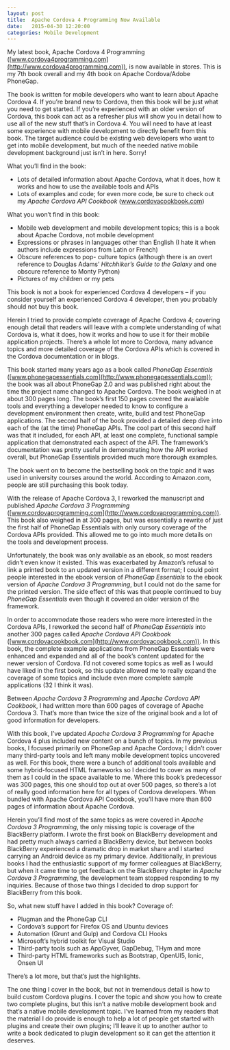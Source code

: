 ```yaml
---
layout: post
title:  Apache Cordova 4 Programming Now Available
date:   2015-04-30 12:20:00
categories: Mobile Development
---
```

My latest book, Apache Cordova 4 Programming ([www.cordova4programming.com](http://www.cordova4programming.com)), is now available in stores. This is my 7th book overall and my 4th book on Apache Cordova/Adobe PhoneGap.

The book is written for mobile developers who want to learn about Apache Cordova 4. If you’re brand new to Cordova, then this book will be just what you need to get started. If you’re experienced with an older version of Cordova, this book can act as a refresher plus will show you in detail how to use all of the new stuff that’s in Cordova 4. You will need to have at least some experience with mobile development to directly benefit from this book. The target audience could be existing web developers who want to get into mobile development, but much of the needed native mobile development background just isn’t in here. Sorry!

What you’ll find in the book:

*   Lots of detailed information about Apache Cordova, what it does, how it works and how to use the available tools and APIs
*   Lots of examples and code; for even more code, be sure to check out my _Apache Cordova API Cookbook_ (www.cordovacookbook.com)

What you won’t find in this book:

*   Mobile web development and mobile development topics; this is a book about Apache Cordova, not mobile development
*   Expressions or phrases in languages other than English (I hate it when authors include expressions from Latin or French)
*   Obscure references to pop- culture topics (although there is an overt reference to Douglas Adams’ _Hitchhiker’s Guide to the Galaxy_ and one obscure reference to Monty Python)
*   Pictures of my children or my pets

This book is not a book for experienced Cordova 4 developers – if you consider yourself an experienced Cordova 4 developer, then you probably should not buy this book.

Herein I tried to provide complete coverage of Apache Cordova 4; covering enough detail that readers will leave with a complete understanding of what Cordova is, what it does, how it works and how to use it for their mobile application projects. There’s a whole lot more to Cordova, many advance topics and more detailed coverage of the Cordova APIs which is covered in the Cordova documentation or in blogs.

This book started many years ago as a book called _PhoneGap Essentials_ ([www.phonegapessentials.com](http://www.phonegapessentials.com)); the book was all about PhoneGap 2.0 and was published right about the time the project name changed to Apache Cordova. The book weighed in at about 300 pages long. The book’s first 150 pages covered the available tools and everything a developer needed to know to configure a development environment then create, write, build and test PhoneGap applications. The second half of the book provided a detailed deep dive into each of the (at the time) PhoneGap APIs. The cool part of this second half was that it included, for each API, at least one complete, functional sample application that demonstrated each aspect of the API. The framework’s documentation was pretty useful in demonstrating how the API worked overall, but PhoneGap Essentials provided much more thorough examples.

The book went on to become the bestselling book on the topic and it was used in university courses around the world. According to Amazon.com, people are still purchasing this book today.

With the release of Apache Cordova 3, I reworked the manuscript and published _Apache Cordova 3 Programming_ ([www.cordovaprogramming.com](http://www.cordovaprogramming.com)). This book also weighed in at 300 pages, but was essentially a rewrite of just the first half of PhoneGap Essentials with only cursory coverage of the Cordova APIs provided. This allowed me to go into much more details on the tools and development process.

Unfortunately, the book was only available as an ebook, so most readers didn’t even know it existed. This was exacerbated by Amazon’s refusal to link a printed book to an updated version in a different format; I could point people interested in the ebook version of _PhoneGap Essentials_ to the ebook version of _Apache Cordova 3 Programming_, but I could not do the same for the printed version. The side effect of this was that people continued to buy _PhoneGap Essentials_ even though it covered an older version of the framework.

In order to accommodate those readers who were more interested in the Cordova APIs, I reworked the second half of _PhoneGap Essentials_ into another 300 pages called _Apache Cordova API Cookbook_ ([www.cordovacookbook.com](http://www.cordovacookbook.com)). In this book, the complete example applications from PhoneGap Essentials were enhanced and expanded and all of the book’s content updated for the newer version of Cordova. I’d not covered some topics as well as I would have liked in the first book, so this update allowed me to really expand the coverage of some topics and include even more complete sample applications (32 I think it was).

Between _Apache Cordova 3 Programming_ and _Apache Cordova API Cookbook_, I had written more than 600 pages of coverage of Apache Cordova 3. That’s more than twice the size of the original book and a lot of good information for developers.

With this book, I’ve updated _Apache Cordova 3 Programming_ for Apache Cordova 4 plus included new content on a bunch of topics. In my previous books, I focused primarily on PhoneGap and Apache Cordova; I didn’t cover many third-party tools and left many mobile development topics uncovered as well. For this book, there were a bunch of additional tools available and some hybrid-focused HTML frameworks so I decided to cover as many of them as I could in the space available to me. Where this book’s predecessor was 300 pages, this one should top out at over 500 pages, so there’s a lot of really good information here for all types of Cordova developers. When bundled with Apache Cordova API Cookbook, you’ll have more than 800 pages of information about Apache Cordova.

Herein you’ll find most of the same topics as were covered in _Apache Cordova 3 Programming_, the only missing topic is coverage of the BlackBerry platform. I wrote the first book on BlackBerry development and had pretty much always carried a BlackBerry device, but between books BlackBerry experienced a dramatic drop in market share and I started carrying an Android device as my primary device. Additionally, in previous books I had the enthusiastic support of my former colleagues at BlackBerry, but when it came time to get feedback on the BlackBerry chapter in _Apache Cordova 3 Programming_, the development team stopped responding to my inquiries. Because of those two things I decided to drop support for BlackBerry from this book.

So, what new stuff have I added in this book? Coverage of:

*   Plugman and the PhoneGap CLI
*   Cordova’s support for Firefox OS and Ubuntu devices
*   Automation (Grunt and Gulp) and Cordova CLI Hooks
*   Microsoft’s hybrid toolkit for Visual Studio
*   Third-party tools such as AppGyver, GapDebug, THym and more
*   Third-party HTML frameworks such as Bootstrap, OpenUI5, Ionic, Onsen UI

There’s a lot more, but that’s just the highlights.

The one thing I cover in the book, but not in tremendous detail is how to build custom Cordova plugins. I cover the topic and show you how to create two complete plugins, but this isn’t a native mobile development book and that’s a native mobile development topic. I’ve learned from my readers that the material I do provide is enough to help a lot of people get started with plugins and create their own plugins; I’ll leave it up to another author to write a book dedicated to plugin development so it can get the attention it deserves.